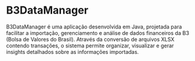 # B3DataManager

B3DataManager é uma aplicação desenvolvida em Java, projetada para facilitar a importação, gerenciamento e análise de dados financeiros da B3 (Bolsa de Valores do Brasil). Através da conversão de arquivos XLSX contendo transações, o sistema permite organizar, visualizar e gerar insights detalhados sobre as informações importadas.